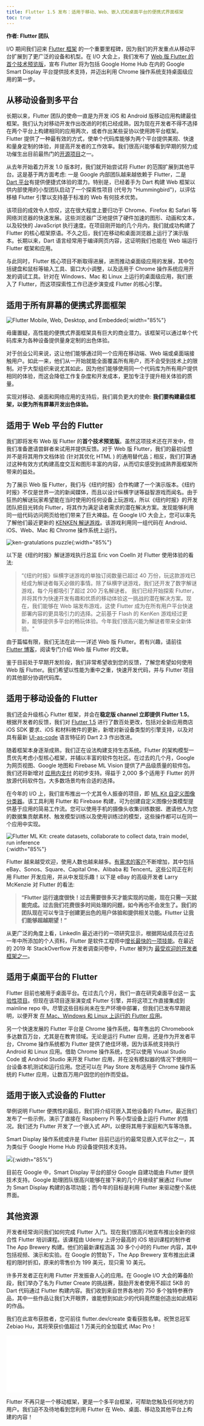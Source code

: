 ```yaml
---
title: Flutter 1.5 发布：适用于移动、Web、嵌入式和桌面平台的便携式界面框架
toc: true
---
```


**作者: Flutter 团队**

I/O 期间我们迎来 [Flutter 框架](https://flutter.dev/) 的一个重要里程碑，因为我们的开发重点从移动平台扩展到了更广泛的设备和机型。在 I/O 大会上，我们发布了 [Web 版 Flutter 的首个技术预览版](https://flutter.dev/web)，宣布 Flutter 将为包括 Google Home Hub 在内的 Google Smart Display 平台提供技术支持，并迈出利用 Chrome 操作系统支持桌面级应用的第一步。

## 从移动设备到多平台

长期以来，Flutter 团队的使命一直是为开发 iOS 和 Android 版移动应用构建最佳框架。我们认为对移动开发作出改进的时机已经成熟，因为现在开发者不得不选择在两个平台上构建相同的应用两次，或者作出某些妥协以使用跨平台框架。Flutter 提供了一种最有效的方式，使单个代码库能够为两个平台提供美观、快速和量身定制的体验，并提高开发者的工作效率。我们很高兴能够看到早期的努力成功催生出目前最热门的[开源项目](https://github.com/flutter/flutter)之一。

从去年开始着力开发 1.0 版本时，我们就开始尝试将 Flutter 的范围扩展到其他平台。这是基于两方面考虑: 一是 Google 内部团队越来越依赖于 Flutter，二是 [Dart 平台](https://dart.dev)有提供便捷式体验的潜力。特别是，已经着手为 Dart 构建 Web 框架以供内部使用的小型团队启动了一个探索性项目 (代号为 "Hummingbird")，以评估移植 Flutter 引擎以支持基于标准的 Web 有何技术优势。

该项目的成效令人惊叹，这在很大程度上要归功于 Chrome、Firefox 和 Safari 等网络浏览器的快速发展。这些浏览器广泛地提供了硬件加速的图形、动画和文本，以及较快的 JavaScript 执行速度。在项目刚开始的几个月内，我们就成功构建了 Flutter 的核心框架原语。不久之后，我们在移动和桌面浏览器上运行了演示版本。长期以来，Dart 语言经常用于编译网页内容，这证明我们也能在 Web 端运行 Flutter 框架和应用。

与此同时，Flutter 核心项目不断取得进展，进而推动桌面级应用的发展，其中包括键盘和鼠标等输入工具、窗口大小调整，以及适用于 Chrome 操作系统应用开发的调试工具。针对在 Windows、Mac 和 Linux 上运行的桌面级应用，我们嵌入了 Flutter，而这项探索性工作已逐步演变成 Flutter 的核心引擎。

## 适用于所有屏幕的便携式界面框架

![Flutter Mobile, Web, Desktop, and Embedded](https://files.flutter-io.cn/posts/flutter-cn/2019/flutter-1dot5-release/flutter-platforms.png){:width="85%"}

毋庸置疑，高性能的便携式界面框架具有巨大的商业潜力。该框架可以通过单个代码库来为各种设备提供量身定制的出色体验。

对于创业公司来说，这让他们能够通过同一个应用在移动端、Web 端或桌面端接触用户。如此一来，他们从一开始就能全面覆盖所有用户，而不会受到技术上的限制。对于大型组织来说尤其如此，因为他们能够使用同一个代码库为所有用户提供相同的体验，而这会降低工作复杂度和开发成本，更加专注于提升相关体验的质量。

实现对移动、桌面和网络应用的支持后，我们肩负更大的使命: **我们要构建最佳框架，以便为所有屏幕开发出色体验。**

## 适用于 Web 平台的 Flutter

我们即将发布 Web 版 Flutter 的**首个技术预览版**。虽然这项技术还在开发中，但我们准备邀请尝鲜者来试用并提供反馈。对于 Web 版 Flutter，我们的最初设想并不是将其用作文档体验 (针对其优化 HTML ) 的通用替代品；相反，我们打算通过这种有效方式构建高度交互和图形丰富的内容，从而切实感受到成熟界面框架所带来的益处。

为了展示 Web 版 Flutter，我们与《纽约时报》合作构建了一个演示版本。《纽约时报》不仅是世界一流的新闻媒体，而且以设计纵横字谜等益智游戏而闻名。由于狂热的解谜玩家希望能在当时使用的任何设备上玩游戏，所以《纽约时报》的开发团队把目光转向 Flutter，将其作为满足读者需求的潜在解决方案。发现能够利用同一组代码访问网页给他们带来了巨大裨益。在 Google I/O 大会上，您可以率先了解他们最近更新的 [KENKEN 解谜游戏](https://www.nytimes.com/games/prototype/kenken)。该游戏利用同一组代码在 Android、iOS、Web、Mac 和 Chrome 操作系统上运行。

![ken-gratulations puzzle](https://files.flutter-io.cn/posts/flutter-cn/2019/flutter-1dot5-release/nyt-game.gif){:width="85%"}

以下是《纽约时报》解谜游戏执行总监 Eric von Coelln 对 Flutter 使用体验的看法:

> “《纽约时报》纵横字谜游戏的单独订阅数量已超过 40 万份，玩这款游戏已经成为解谜者每天必做的事情。除了纵横字谜游戏，我们还开发了数字解谜游戏，每个月都吸引了超过 200 万名解谜者。 
> 我们已经开始探索 Flutter，并将其作为快速开发有趣和优质的移动体验这一挑战的潜在解决方案。现在，我们能够在 Web 端发布游戏，这使 Flutter 成为在所有用户平台快速部署内容的更具吸引力的选择。之前基于 Flash 的 KenKen 游戏经过更新，能够提供多平台的畅玩体验。今年我们很高兴能为解谜者带来全新体验。"

由于篇幅有限，我们无法在此一一详述 Web 版 Flutter。若有兴趣，请前往 [Flutter 博客](https://medium.com/flutter-io/bringing-flutter-to-the-web-904de05f0df0)，阅读专门介绍 Web 版 Flutter 的文章。

鉴于目前处于早期开发阶段，我们非常希望收到您的反馈，了解您希望如何使用 Web 版 Flutter。我们希望以性能为重中之重，快速开发代码，并与 Flutter 项目的其他部分协调代码库。

## 适用于移动设备的 Flutter

我们还会升级核心 Flutter 框架，并会在**稳定版 channel 立即提供 Flutter 1.5**。根据开发者的反馈，我们对 [Flutter 1.5](https://medium.com/flutter-io/announcing-flutter-1-5-6e5d7e35b75f) 进行了数百处更改，包括对全新应用商店 iOS SDK 要求、iOS 和材料微件的更新，新增对新设备类型的引擎支持，以及对具有最新 [UI-as-code](https://medium.com/dartlang/making-dart-a-better-language-for-ui-f1ccaf9f546c) 语言特征的 Dart 2.3 作出改进。 

随着框架本身逐渐成熟，我们正在设法构建支持生态系统。Flutter 的架构模型一贯优先考虑小型核心框架，并辅以丰富的软件包社区。在过去的几个月，Google 为网页视图、Google 地图和 Firebase ML Vision 提供了产品级质量的软件包。我们还将新增对 [应用内支付](https://pub.flutter-io.cn/packages/in_app_purchase) 的初步支持。得益于 2,000 多个适用于 Flutter 的开放源代码软件包，大多数场景均有合适的选择。 

在今年的 I/O 上，我们宣布推出一个尤其令人振奋的项目，即 [ML Kit 自定义图像分类器](http://github.com/firebase/mlkit-custom-image-classifier)。该工具利用 Flutter 和 Firebase 构建，可为创建自定义图像分类模型提供基于应用的简易工作流。您可以使用手机的摄像头收集训练数据、邀请他人为您的数据集贡献素材、触发模型训练以及使用训练过的模型，这些操作都可以在同一个应用中实现。

![Flutter ML Kit: create datasets, collaborate to collect data, train model, run inference](https://files.flutter-io.cn/posts/flutter-cn/2019/flutter-1dot5-release/flutter-mlkit.png){:width="85%"}

Flutter 越来越受欢迎，使用人数也越来越多。[有需求的客户](https://flutter.dev/showcase)不断增加，其中包括 eBay、Sonos、Square、Capital One、Alibaba 和 Tencent。这些公司正在利用 Flutter 开发应用，并从中发现乐趣！以下是 eBay 的高级开发者 Larry McKenzie 对 Flutter 的看法:

> **“Flutter 运行速度很快！过去需要很多天才能实现的功能，现在只需一天就能完成。过去我们花费很多时间处理的问题，如今再也不会发生了。我们的团队现在可以专注于创建更出色的用户体验和提供相关功能。Flutter 让我们能够超越期望！”**

从更广泛的角度上看，LinkedIn 最近进行的一项研究显示，根据网站成员在过去一年中所添加的个人资料，Flutter 是软件工程师中[增长最快的一项技能](https://learning.linkedin.com/blog/tech-tips/the-fastest-growing-skills-among-software-engineers--and-how-to-)。在最近的 2019 年 StackOverflow 开发者调查问卷中，Flutter 被列为 [最受欢迎的开发者框架之一](https://insights.stackoverflow.com/survey/2019#technology-_-most-loved-dreaded-and-wanted-other-frameworks-libraries-and-tools)。

## 适用于桌面平台的 Flutter

Flutter 目前也被用于桌面平台。在过去几个月，我们一直在研究桌面平台这一 [实验性项目](https://github.com/google/flutter-desktop-embedding)。但现在该项目逐渐演变成 Flutter 引擎，并将这项工作直接集成到 mainline repo 中。尽管这些目标尚未在生产环境中部署，但我们已发布早期说明，以便开发 [在 Mac、Windows 和 Linux 上运行的 Flutter 应用](https://github.com/flutter/flutter/wiki/Desktop-shells)。

另一个快速发展的 Flutter 平台是 Chrome 操作系统，每年售出的 Chromebook 多达数百万台，尤其是在教育领域。无论是运行 Flutter 应用，还是作为开发者平台，Chrome 操作系统都为 Flutter 提供了绝佳环境，因为该系统支持执行 Android 和 Linux 应用。借助 Chrome 操作系统，您可以使用 Visual Studio Code 或 Android Studio 来开发 Flutter 应用，并在没有模拟器的情况下使用同一台设备本机测试和运行应用。您还可以在 Play Store 发布适用于 Chrome 操作系统的 Flutter 应用，让数百万用户因您的创作而受益。

## 适用于嵌入式设备的 Flutter

举例说明 Flutter 便携性的最后，我们将介绍可嵌入其他设备的 Flutter。最近我们发布了一些示例，演示了直接在 Raspberry Pi 等小型设备上运行 Flutter 的情况。我们还为 Flutter 开发了一个嵌入式 API，以便将其用于家庭和汽车等场景。

Smart Display 操作系统或许是 Flutter 目前已运行的最常见嵌入式平台之一，其为类似于 Google Home Hub 的设备提供技术支持。

![](https://files.flutter-io.cn/posts/flutter-cn/2019/flutter-1dot5-release/flutter-google-home-hub.png){:width="85%"}

目前在 Google 中，Smart Display 平台的部分 Google 自建功能由 Flutter 提供技术支持。Google 助理团队很高兴能够在接下来的几个月继续扩展通过 Flutter 为 Smart Display 构建的各项功能；而今年的目标是利用 Flutter 来驱动整个系统界面。

## 其他资源

开发者经常询问我们如何完成 Flutter 入门。现在我们很高兴地宣布推出全新的综合性 Flutter 培训课程。该课程由 Udemy 上评分最高的 iOS 培训课程的制作者 The App Brewery 构建。他们的最新课程涵盖 30 多个小时的 Flutter 内容，其中包括视频、演示和实验。在 Google 的赞助下，The App Brewery 宣布推出此课程的限时折扣，原来的零售价为 199 美元，现只需 10 美元。

许多开发者正在利用 Flutter 开发振奋人心的应用。在 Google I/O 大会的筹备阶段，我们举办了名为 Flutter Create 的挑战赛，鼓励开发者使用不超过 5KB 的 Dart 代码通过 Flutter 构建内容。我们收到来自世界各地的 750 多个独特参赛作品，其中一些作品让我们大开眼界，谁能想到如此少的代码竟然能创造出如此精彩的作品。

我们在此宣布获胜者，您可前往 flutter.dev/create 查看获胜名单。祝贺总冠军 Zebiao Hu，其将荣获价值超过 1 万美元的全加载式 iMac Pro！

<iframe src="//player.bilibili.com/player.html?aid=52416421&page=1" scrolling="no" border="0" frameborder="no" framespacing="0" allow="accelerometer; autoplay; encrypted-media; gyroscope; picture-in-picture" allowfullscreen=""></iframe>

Flutter 不再只是一个移动框架，更是一个多平台框架，可帮助您触及任何地方的用户。我们迫不及待地看到您利用 Flutter 在 Web、桌面、移动及其他平台上构建的内容！
